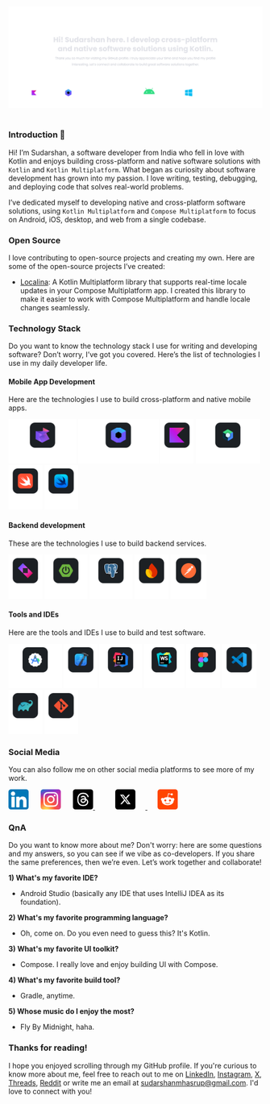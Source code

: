 <!--suppress ALL -->
<picture>
    <source media="(prefers-color-scheme: dark)" srcset="/assets/banner-dark.svg" />
    <source media="(prefers-color-scheme: light)" srcset="/assets/banner-light.svg" />
    <img alt="Banner" src="/assets/banner-dark.svg" />
</picture><br><br>

### Introduction 👋

Hi! I’m Sudarshan, a software developer from India who fell in love with Kotlin and enjoys building cross-platform and
native software solutions with `Kotlin` and `Kotlin Multiplatform`. What began as curiosity about software development
has grown into my passion. I love writing, testing, debugging, and deploying code that solves real-world problems.

I’ve dedicated myself to developing native and cross-platform software solutions, using `Kotlin Multiplatform` and
`Compose Multiplatform` to focus on Android, iOS, desktop, and web from a single codebase.

### Open Source

I love contributing to open-source projects and creating my own. Here are some of the open-source projects I’ve created:

- [Localina](https://github.com/sudarshanmhasrup/localina): A Kotlin Multiplatform library that supports real-time
  locale updates in your Compose Multiplatform app. I created this library to make it easier to work with Compose
  Multiplatform and handle locale changes seamlessly.

### Technology Stack

Do you want to know the technology stack I use for writing and developing software? Don’t worry, I’ve got you covered.
Here’s the list of technologies I use in my daily developer life.

#### Mobile App Development

Here are the technologies I use to build cross-platform and native mobile apps.

<picture>
    <source media="(prefers-color-scheme: dark)" srcset="/assets/kotlin-multiplatform-logo-dark.svg" />
    <source media="(prefers-color-scheme: light)" srcset="/assets/kotlin-multiplatform-logo-light.svg" />
    <img alt="Kotlin Multiplatform Logo" height="88" src="/assets/kotlin-multiplatform-logo-dark.svg" />
</picture>

<picture>
    <source media="(prefers-color-scheme: dark)" srcset="/assets/compose-multiplatform-logo-dark.svg" />
    <source media="(prefers-color-scheme: light)" srcset="/assets/compose-multiplatform-logo-light.svg" />
    <img alt="Compose Multiplatform Logo" height="88" src="/assets/compose-multiplatform-logo-dark.svg" />
</picture>

<picture>
    <source media="(prefers-color-scheme: dark)" srcset="/assets/kotlin-logo-dark.svg" />
    <source media="(prefers-color-scheme: light)" srcset="/assets/kotlin-logo-light.svg" />
    <img alt="Kotlin Logo" height="88" src="/assets/kotlin-logo-dark.svg" />
</picture>

<picture>
    <source media="(prefers-color-scheme: dark)" srcset="/assets/jetpack-compose-logo-dark.svg" />
    <source media="(prefers-color-scheme: light)" srcset="/assets/jetpack-compose-logo-light.svg" />
    <img alt="Jetpack Compose Logo" height="88" src="/assets/jetpack-compose-logo-dark.svg" />
</picture>

<picture>
    <source media="(prefers-color-scheme: dark)" srcset="/assets/swift-logo-dark.svg" />
    <source media="(prefers-color-scheme: light)" srcset="/assets/swift-logo-light.svg" />
    <img alt="Swift Logo" height="88" src="/assets/swift-logo-dark.svg" />
</picture>

<picture>
    <source media="(prefers-color-scheme: dark)" srcset="/assets/swift-ui-logo-dark.svg" />
    <source media="(prefers-color-scheme: light)" srcset="/assets/swift-ui-logo-light.svg" />
    <img alt="Swift UI Logo" height="88" src="/assets/swift-ui-logo-dark.svg" />
</picture>

#### Backend development

These are the technologies I use to build backend services.

<picture>
    <source media="(prefers-color-scheme: dark)" srcset="/assets/ktor-logo-dark.svg" />
    <source media="(prefers-color-scheme: light)" srcset="/assets/ktor-logo-light.svg" />
    <img alt="Ktor Logo" height="88" src="/assets/ktor-logo-dark.svg" />
</picture>

<picture>
    <source media="(prefers-color-scheme: dark)" srcset="/assets/spring-boot-logo-dark.svg" />
    <source media="(prefers-color-scheme: light)" srcset="/assets/spring-boot-logo-light.svg" />
    <img alt="Spring Boot Logo" height="88" src="/assets/spring-boot-logo-dark.svg" />
</picture>

<picture>
    <source media="(prefers-color-scheme: dark)" srcset="/assets/postgresql-logo-dark.svg" />
    <source media="(prefers-color-scheme: light)" srcset="/assets/postgresql-logo-light.svg" />
    <img alt="PostgreSQL Logo" height="88" src="/assets/postgresql-logo-dark.svg" />
</picture>

<picture>
    <source media="(prefers-color-scheme: dark)" srcset="/assets/firebase-logo-dark.svg" />
    <source media="(prefers-color-scheme: light)" srcset="/assets/firebase-logo-light.svg" />
    <img alt="Firebase Logo" height="88" src="/assets/firebase-logo-dark.svg" />
</picture>

<picture>
    <source media="(prefers-color-scheme: dark)" srcset="/assets/postman-logo-dark.svg" />
    <source media="(prefers-color-scheme: light)" srcset="/assets/postman-logo-light.svg" />
    <img alt="Postman Logo" height="88" src="/assets/postman-logo-dark.svg" />
</picture>

#### Tools and IDEs

Here are the tools and IDEs I use to build and test software.

<picture>
    <source media="(prefers-color-scheme: dark)" srcset="/assets/android-studio-logo-dark.svg" />
    <source media="(prefers-color-scheme: light)" srcset="/assets/android-studio-logo-light.svg" />
    <img alt="Android Studio Logo" height="88" src="/assets/android-studio-logo-dark.svg">
</picture>

<picture>
    <source media="(prefers-color-scheme: dark)" srcset="/assets/xcode-logo-dark.svg" />
    <source media="(prefers-color-scheme: light)" srcset="/assets/xcode-logo-light.svg" />
    <img alt="Xcode Logo" height="88" src="/assets/xcode-logo-dark.svg">
</picture>

<picture>
    <source media="(prefers-color-scheme: dark)" srcset="/assets/intellij-idea-logo-dark.svg" />
    <source media="(prefers-color-scheme: light)" srcset="/assets/intellij-idea-logo-light.svg" />
    <img alt="IntelliJ IDEA Logo" height="88" src="/assets/intellij-idea-logo-dark.svg">
</picture>

<picture>
    <source media="(prefers-color-scheme: dark)" srcset="/assets/webstorm-logo-dark.svg" />
    <source media="(prefers-color-scheme: light)" srcset="/assets/webstorm-logo-light.svg" />
    <img alt="WebStorm Logo" height="88" src="/assets/webstorm-logo-dark.svg">
</picture>

<picture>
    <source media="(prefers-color-scheme: dark)" srcset="/assets/figma-logo-dark.svg" />
    <source media="(prefers-color-scheme: light)" srcset="/assets/figma-logo-light.svg" />
    <img alt="Figma Logo" height="88" src="/assets/figma-logo-dark.svg">
</picture>

<picture>
    <source media="(prefers-color-scheme: dark)" srcset="/assets/vscode-logo-dark.svg" />
    <source media="(prefers-color-scheme: light)" srcset="/assets/vscode-logo-light.svg" />
    <img alt="VS Code Logo" height="88" src="/assets/vscode-logo-dark.svg">
</picture>

<picture>
    <source media="(prefers-color-scheme: dark)" srcset="/assets/gradle-logo-dark.svg" />
    <source media="(prefers-color-scheme: light)" srcset="/assets/gradle-logo-light.svg" />
    <img alt="Gradle Logo" height="88" src="/assets/gradle-logo-dark.svg">
</picture>

<picture>
    <source media="(prefers-color-scheme: dark)" srcset="/assets/git-logo-dark.svg" />
    <source media="(prefers-color-scheme: light)" srcset="/assets/git-logo-light.svg" />
    <img alt="Git Logo" height="88" src="/assets/git-logo-dark.svg">
</picture>

### Social Media

You can also follow me on other social media platforms to see more of my work.

<a href="https://www.linkedin.com/in/sudarshanmhasrup" target="_blank" style="text-decoration:none;">
    <img alt="LinkedIn Logo" height="40" src="/assets/linkedin-logo.svg" />
</a>

<a href="https://www.instagram.com/sudarshanmhasrup/" target="_blank" style="text-decoration:none;">
    <img alt="Instagram Logo" height="40" src="/assets/instagram-logo.svg" hspace="20" />
</a>

<a href="https://www.threads.com/@sudarshanmhasrup" target="_blank" style="margin-right:20px;">
    <img alt="Threads Logo" height="40" src="/assets/threads-logo.svg" />
</a>

<a href="https://x.com/heyysudarshan" target="_blank" style="margin-right:20px;">
    <img alt="X Logo" height="40" src="/assets/x-logo.svg" hspace="20" />
</a>

<a href="https://www.reddit.com/user/heyysudarshan/" target="_blank" style="margin-right:20px;">
    <img alt="Reddit Logo" height="40" src="/assets/reddit-logo.svg" />
</a>

### QnA

Do you want to know more about me? Don't worry: here are some questions and my answers, so you can see if we vibe as
co-developers. If you share the same preferences, then we’re even. Let’s work together and collaborate!

**1) What's my favorite IDE?**

- Android Studio (basically any IDE that uses IntelliJ IDEA as its foundation).

**2) What's my favorite programming language?**

- Oh, come on. Do you even need to guess this? It's Kotlin.

**3) What's my favorite UI toolkit?**

- Compose. I really love and enjoy building UI with Compose.

**4) What's my favorite build tool?**

- Gradle, anytime.

**5) Whose music do I enjoy the most?**

- Fly By Midnight, haha.

### Thanks for reading!

I hope you enjoyed scrolling through my GitHub profile. If you're curious to know more about me, feel free to
reach out to me on [LinkedIn](https://www.linkedin.com/in/sudarshanmhasrup/),
[Instagram](https://www.instagram.com/heyysudarshan), [X](https://x.com/heyysudarshan),
[Threads](https://www.threads.com/@heyysudarshan), [Reddit](https://www.reddit.com/user/heyysudarshan/) or write me an
email at [sudarshanmhasrup@gmail.com](mailto:sudarshanmhasrup@gmail.com). I'd love to connect with you!